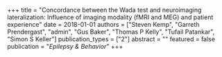 +++
title = "Concordance between the Wada test and neuroimaging lateralization: Influence of imaging modality (fMRI and MEG) and patient experience"
date = 2018-01-01
authors = ["Steven Kemp", "Garreth Prendergast", "admin", "Gus Baker", "Thomas P Kelly", "Tufail Patankar", "Simon S Keller"]
publication_types = ["2"]
abstract = ""
featured = false
publication = "*Epilepsy & Behavior*"
+++

